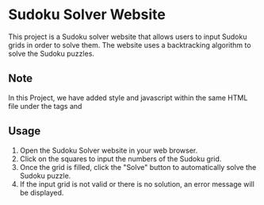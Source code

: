 # Sudoku Solver Website

This project is a Sudoku solver website that allows users to input Sudoku grids in order to solve them. The website uses a backtracking algorithm to solve the Sudoku puzzles.

## Note

In this Project, we have added style and javascript within the same HTML file under the tags <style></style> and <script></script>

## Usage

1. Open the Sudoku Solver website in your web browser.
2. Click on the squares to input the numbers of the Sudoku grid.
3. Once the grid is filled, click the "Solve" button to automatically solve the Sudoku puzzle.
4. If the input grid is not valid or there is no solution, an error message will be displayed.
